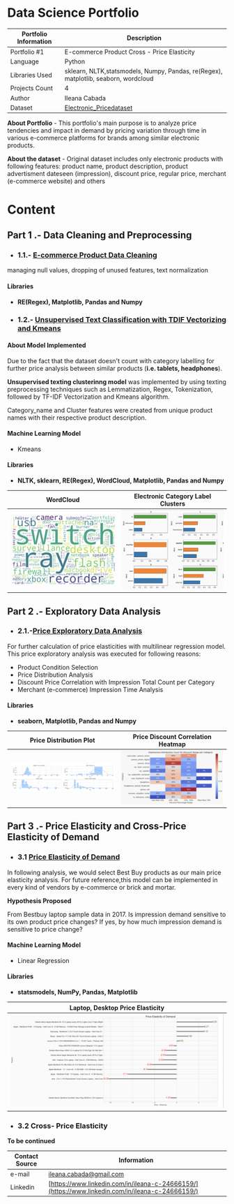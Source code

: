 # Data Science Portfolio

| Portfolio Information | Description |
| --- | --- |
| Portfolio #1 | E-commerce Product Cross - Price Elasticity |
|Language| Python|
|Libraries Used| sklearn, NLTK,statsmodels, Numpy, Pandas, re(Regex), matplotlib, seaborn, wordcloud|
|Projects Count| 4|
| Author | Ileana Cabada |
| Dataset | [Electronic_Pricedataset](https://www.kaggle.com/datafiniti/electronic-products-prices)|


**About Portfolio** - This portfolio's main purpose is to analyze price tendencies and impact in demand by pricing variation through time in various e-commerce platforms for brands among similar electronic products.

**About the dataset** - 
Original dataset includes only electronic products with following features:
product name, product description, product advertisment dateseen (impression), discount price, regular price, merchant (e-commerce website) and others

# Content 
## Part 1 .- Data Cleaning and Preprocessing ##


 - ### 1.1.- [E-commerce Product Data Cleaning](https://github.com/ileanadatamania/Data-Science-Portfolio/blob/master/DataCleaning_price.ipynb) 
 managing null values, dropping of unused features, text normalization 

#### Libraries 
- **RE(Regex), Matplotlib, Pandas and Numpy**  


- ### 1.2.- [Unsupervised Text Classification with TDIF Vectorizing and Kmeans](https://github.com/ileanadatamania/Data-Science-Portfolio/blob/master/Kmeans_TDIF_NLP_TextClustering.ipynb)
#### About Model Implemented
Due to the fact that the dataset doesn't count with category labelling for further price analysis between similar products (**i.e. tablets, headphones**).

**Unsupervised texting clusterinng model** was implemented by using texting preprocessing techniques such as Lemmatization, Regex, Tokenization, followed by TF-IDF Vectorization and Kmeans algorithm.

Category_name and Cluster features were created from unique product names with their respective product description. 

#### Machine Learning Model

- Kmeans

#### Libraries 

- **NLTK, sklearn, RE(Regex), WordCloud, Matplotlib, Pandas and Numpy**  


WordCloud       |  Electronic Category Label Clusters
:-------------------------:|:-------------------------:
![](https://github.com/ileanadatamania/images1/blob/master/wordcloud.png)  |  ![](https://github.com/ileanadatamania/images1/blob/master/clustword.png)

## Part 2 .- Exploratory Data Analysis
 
- ### 2.1.-[Price Exploratory Data Analysis](https://github.com/ileanadatamania/Data-Science-Portfolio/blob/master/EDA_Price.ipynb)

For further calculation of price elasticities with multilinear regression model. This price exploratory analysis was executed for following reasons:

- Product Condition Selection
- Price Distribution Analysis
- Discount Price Correlation with Impression Total Count per Category
- Merchant (e-commerce) Impression Time Analysis

#### Libraries 

- **seaborn, Matplotlib, Pandas and Numpy**  

Price Distribution Plot     | Price Discount Correlation Heatmap
:-------------------------:|:-------------------------:
![](https://github.com/ileanadatamania/images1/blob/master/distplot.png)  |  ![](https://github.com/ileanadatamania/images1/blob/master/heatmapdisc.png)

## Part 3 .-  Price Elasticity and Cross-Price Elasticity of Demand ##

- ### 3.1 [Price Elasticity of Demand](https://github.com/ileanadatamania/Data-Science-Portfolio/blob/master/Price_Elasticityof_Demand.ipynb)
In following analysis, we would select Best Buy products as our main price elasticity analysis. For future reference,this model can be implemented in every kind of vendors by e-commerce or brick and mortar.

 **Hypothesis Proposed**

 From Bestbuy laptop sample data in 2017. Is impression demand sensitive to its own product price changes? If yes, by how much   impression demand is sensitive to price change?
 

 
#### Machine Learning Model

- Linear Regression

 #### Libraries
 
- **statsmodels, NumPy, Pandas, Matplotlib**

Laptop, Desktop Price Elasticity     |
:-------------------------:|
![](https://github.com/ileanadatamania/images1/blob/master/price_elasticity.png)|

- ### 3.2 Cross- Price Elasticity

**To be continued**

   
| Contact Source | Information |
| --- | --- |
| e-mail| ileana.cabada@gmail.com |
| Linkedin | [https://www.linkedin.com/in/ileana-c-24666159/](https://www.linkedin.com/in/ileana-c-24666159/) |
